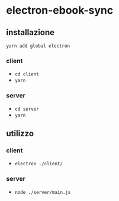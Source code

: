 # electron-ebook-sync

## installazione
`yarn add global electron`
### client
* `cd client`
* `yarn`
### server
* `cd server`
* `yarn`

## utilizzo
### client
* `electron ./client/`

### server
* `node ./server/main.js`